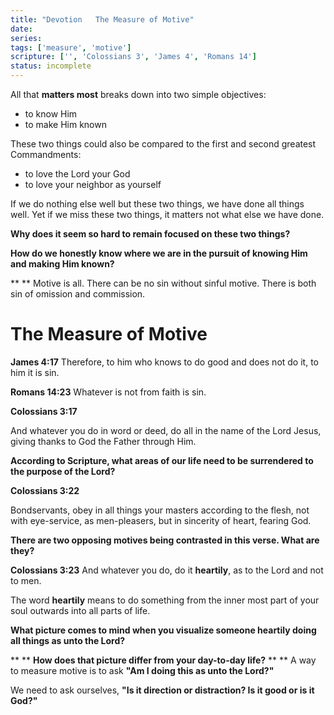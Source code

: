 ```yaml
---
title: "Devotion   The Measure of Motive"
date: 
series: 
tags: ['measure', 'motive']
scripture: ['', 'Colossians 3', 'James 4', 'Romans 14']
status: incomplete
---
```


All that **matters most** breaks down into two simple objectives:

- to know Him
- to make Him known

These two things could also be compared to the first and second greatest Commandments:

- to love the Lord your God
- to love your neighbor as yourself

If we do nothing else well but these two things, we have done all things well.
Yet if we miss these two things, it matters not what else we have done.

**Why does it seem so hard to remain focused on these two things?**

**How do we honestly know where we are in the pursuit of knowing Him and making Him known?**

**
**
Motive is all.
There can be no sin without sinful motive.
There is both sin of omission and commission.

# **The Measure of Motive**

**James 4:17**
Therefore, to him who knows to do good and does not do it, to him it is sin.

**Romans 14:23**
Whatever is not from faith is sin.

**Colossians 3:17**

And whatever you do in word or deed, do all in the name of the Lord Jesus, giving thanks to God the Father through Him.

**According to Scripture, what areas of our life need to be surrendered to the purpose of the Lord?**

**Colossians 3:22**

Bondservants, obey in all things your masters according to the flesh, not with eye-service, as men-pleasers, but in sincerity of heart, fearing God.

**There are two opposing motives being contrasted in this verse. What are they?**

**Colossians 3:23**
And whatever you do, do it **heartily**, as to the Lord and not to men.

The word **heartily** means to do something from the inner most part of your soul outwards into all parts of life.

**What picture comes to mind when you visualize someone heartily doing all things as unto the Lord?**

**
**
**How does that picture differ from your day-to-day life?**
**
**
A way to measure motive is to ask **"Am I doing this as unto the Lord?"**

We need to ask ourselves, **"Is it direction or distraction? Is it good or is it God?"**